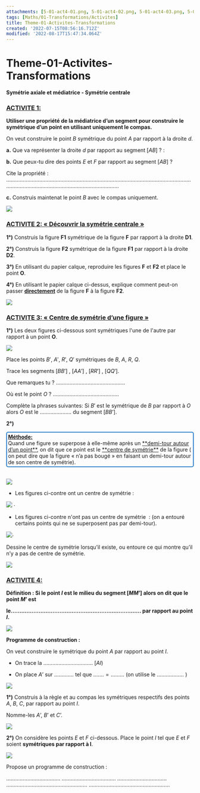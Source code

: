 ```yaml
---
attachments: [5-01-act4-01.png, 5-01-act4-02.png, 5-01-act4-03.png, 5-01-act4-04.png, Aspose.Words.15f85485-ee40-4ee9-9483-e016b1bf5bb9.014.png, Aspose.Words.15f85485-ee40-4ee9-9483-e016b1bf5bb9.027.png, Aspose.Words.15f85485-ee40-4ee9-9483-e016b1bf5bb9.075.png, Aspose.Words.15f85485-ee40-4ee9-9483-e016b1bf5bb9.077.png, Aspose.Words.15f85485-ee40-4ee9-9483-e016b1bf5bb9.078.png, Aspose.Words.15f85485-ee40-4ee9-9483-e016b1bf5bb9.079.png]
tags: [Maths/01-Transformations/Activites]
title: Theme-01-Activites-Transformations
created: '2022-07-15T08:56:16.712Z'
modified: '2022-08-17T15:47:34.064Z'
---
```


# Theme-01-Activites-Transformations


**Symétrie axiale et médiatrice - Symétrie centrale**

### <u>ACTIVITE 1:</u>

**Utiliser une propriété de la médiatrice d’un segment pour construire le symétrique d’un point en utilisant uniquement le compas.**

On veut construire le point $B$ symétrique du point $A$ par rapport à la droite $d$.

**a.**  Que va représenter la droite  $d$ par rapport au segment $[AB]$ ? :


**b.**  Que peux-tu dire des points $E$ et $F$ par rapport au segment $[AB]$ ?

Cite la propriété : ………………………………………………………………………………………………………………………………………………………………………………

**c.** Construis maintenat le point $B$ avec le compas uniquement.


![](@attachment/Aspose.Words.15f85485-ee40-4ee9-9483-e016b1bf5bb9.014.png)





### <u>ACTIVITE 2:  « Découvrir la symétrie centrale »</u>

**1°)** Construis la figure **F1** symétrique de la figure **F** par rapport à la droite **D1**.

**2°)** Construis la figure **F2** symétrique de la figure **F1** par rapport à la droite **D2**.

**3°)** En utilisant du papier calque, reproduire les figures **F** et **F2** et place le point **O**.

**4°)** En utilisant le papier calque ci-dessus, explique comment peut-on passer <u>**directement**</u>  de la figure **F** à la figure **F2**.




![](@attachment/Aspose.Words.15f85485-ee40-4ee9-9483-e016b1bf5bb9.027.png)





### <u> ACTIVITE 3:  « Centre de symétrie d’une figure »</u>

**1°)**  Les deux figures ci-dessous sont symétriques l'une de l'autre par rapport à un point **O**.

![](@attachment/Aspose.Words.15f85485-ee40-4ee9-9483-e016b1bf5bb9.075.png)

Place les points  $B '$, $A '$, $R '$, $Q '$ symétriques de $B$, $A$, $R$, $Q$.

Trace les segments $[BB']$ , $[ AA']$ , $[RR']$ , $[QQ']$. 

Que remarques tu ? ..............................................

Où est le point $O$  ? ............................................

Complète la phrases suivantes: Si $B'$ est le symétrique de $B$ par rapport à $O$ alors $O$ est le ………………… du segment $[BB’]$.

**2°)**  

<div style="border-radius: 5px; border: 2px solid#1c75c8; padding: 3px;">
<strong><u>Méthode:</u></strong><br>
<markdown>
Quand une figure se superpose à elle-même après un <u>**demi-tour autour d’un point**</u>, on dit que ce point est le <u>**centre de symétrie**</u> de la figure ( on peut dire que la figure « n’a pas bougé » en faisant un demi-tour autour de son centre de symétrie).
</markdown>
</div><br>




![](@attachment/Aspose.Words.15f85485-ee40-4ee9-9483-e016b1bf5bb9.076.png)




* Les figures ci-contre ont un centre de symétrie : 

![](@attachment/Aspose.Words.15f85485-ee40-4ee9-9483-e016b1bf5bb9.077.png)  · 

* Les figures ci-contre n'ont pas  un centre de symétrie  : (on a entouré certains points qui ne  se superposent pas par demi-tour).

![](@attachment/Aspose.Words.15f85485-ee40-4ee9-9483-e016b1bf5bb9.078.png)· 



Dessine  le centre de symétrie lorsqu’il existe, ou entoure ce qui montre qu’il n’y a pas de centre de symétrie.

![](@attachment/Aspose.Words.15f85485-ee40-4ee9-9483-e016b1bf5bb9.079.png)




### <u>ACTIVITE 4: </u> 

**Définition :  Si le point $I$ est le milieu du segment $[MM’]$ alors on dit que le point $M’$ est** 

**le……………………..………………………………………….  par rapport au point $I$.**

![](@attachment/5-01-act4-01.png)







**Programme de construction :**

On veut construire le symétrique du point $A$ par rapport au point $I$.

* On trace la  …………………………… $[AI)$

* On place  $A’$ sur  ……....…  tel que  $……. = ………$ (on utilise le  ……………… )

![](@attachment/5-01-act4-02.png)




**1°)**  Construis à la règle et au compas les symétriques respectifs des points $A$, $B$, $C$, par rapport au point $I$.

Nomme-les  $A’$, $B’$ et $C’$.

![](@attachment/5-01-act4-03.png)




**2°)**  On considère les points $E$ et $F$ ci-dessous. 
Place le point $I$ tel que  $E$ et $F$ soient **symétriques par rapport à I**.

![](@attachment/5-01-act4-04.png)

Propose un programme de construction :

……………………………… ……………………………… …………………………… ……………………………………………… ………………………………………………





